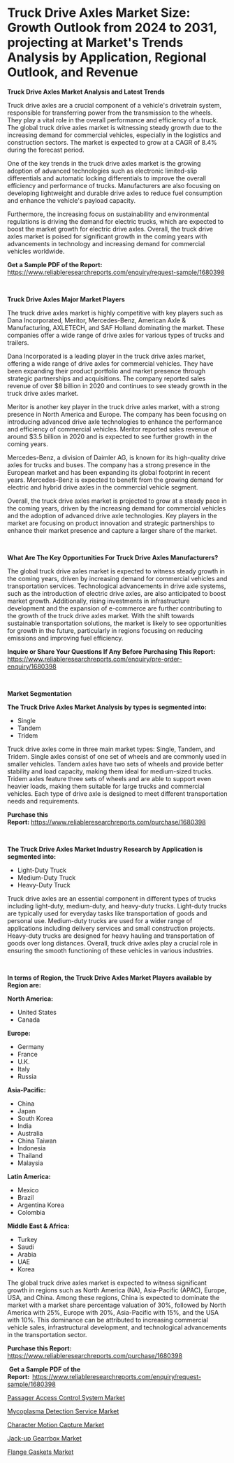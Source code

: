 <p><h1>Truck Drive Axles Market Size: Growth Outlook from 2024 to 2031, projecting at Market's Trends Analysis by Application, Regional Outlook, and Revenue</h1></p><p><strong>Truck Drive Axles Market Analysis and Latest Trends</strong></p>
<p><p>Truck drive axles are a crucial component of a vehicle's drivetrain system, responsible for transferring power from the transmission to the wheels. They play a vital role in the overall performance and efficiency of a truck. The global truck drive axles market is witnessing steady growth due to the increasing demand for commercial vehicles, especially in the logistics and construction sectors. The market is expected to grow at a CAGR of 8.4% during the forecast period.</p><p>One of the key trends in the truck drive axles market is the growing adoption of advanced technologies such as electronic limited-slip differentials and automatic locking differentials to improve the overall efficiency and performance of trucks. Manufacturers are also focusing on developing lightweight and durable drive axles to reduce fuel consumption and enhance the vehicle's payload capacity.</p><p>Furthermore, the increasing focus on sustainability and environmental regulations is driving the demand for electric trucks, which are expected to boost the market growth for electric drive axles. Overall, the truck drive axles market is poised for significant growth in the coming years with advancements in technology and increasing demand for commercial vehicles worldwide.</p></p>
<p><strong>Get a Sample PDF of the Report:&nbsp;</strong> <a href="https://www.reliableresearchreports.com/enquiry/request-sample/1680398">https://www.reliableresearchreports.com/enquiry/request-sample/1680398</a></p>
<p>&nbsp;</p>
<p><strong>Truck Drive Axles Major Market Players</strong></p>
<p><p>The truck drive axles market is highly competitive with key players such as Dana Incorporated, Meritor, Mercedes-Benz, American Axle & Manufacturing, AXLETECH, and SAF Holland dominating the market. These companies offer a wide range of drive axles for various types of trucks and trailers.</p><p>Dana Incorporated is a leading player in the truck drive axles market, offering a wide range of drive axles for commercial vehicles. They have been expanding their product portfolio and market presence through strategic partnerships and acquisitions. The company reported sales revenue of over $8 billion in 2020 and continues to see steady growth in the truck drive axles market.</p><p>Meritor is another key player in the truck drive axles market, with a strong presence in North America and Europe. The company has been focusing on introducing advanced drive axle technologies to enhance the performance and efficiency of commercial vehicles. Meritor reported sales revenue of around $3.5 billion in 2020 and is expected to see further growth in the coming years.</p><p>Mercedes-Benz, a division of Daimler AG, is known for its high-quality drive axles for trucks and buses. The company has a strong presence in the European market and has been expanding its global footprint in recent years. Mercedes-Benz is expected to benefit from the growing demand for electric and hybrid drive axles in the commercial vehicle segment.</p><p>Overall, the truck drive axles market is projected to grow at a steady pace in the coming years, driven by the increasing demand for commercial vehicles and the adoption of advanced drive axle technologies. Key players in the market are focusing on product innovation and strategic partnerships to enhance their market presence and capture a larger share of the market.</p></p>
<p>&nbsp;</p>
<p><strong>What Are The Key Opportunities For Truck Drive Axles Manufacturers?</strong></p>
<p><p>The global truck drive axles market is expected to witness steady growth in the coming years, driven by increasing demand for commercial vehicles and transportation services. Technological advancements in drive axle systems, such as the introduction of electric drive axles, are also anticipated to boost market growth. Additionally, rising investments in infrastructure development and the expansion of e-commerce are further contributing to the growth of the truck drive axles market. With the shift towards sustainable transportation solutions, the market is likely to see opportunities for growth in the future, particularly in regions focusing on reducing emissions and improving fuel efficiency.</p></p>
<p><strong>Inquire or Share Your Questions If Any Before Purchasing This Report:</strong> <a href="https://www.reliableresearchreports.com/enquiry/pre-order-enquiry/1680398">https://www.reliableresearchreports.com/enquiry/pre-order-enquiry/1680398</a></p>
<p>&nbsp;</p>
<p><strong>Market Segmentation</strong></p>
<p><strong>The Truck Drive Axles Market Analysis by types is segmented into:</strong></p>
<p><ul><li>Single</li><li>Tandem</li><li>Tridem</li></ul></p>
<p><p>Truck drive axles come in three main market types: Single, Tandem, and Tridem. Single axles consist of one set of wheels and are commonly used in smaller vehicles. Tandem axles have two sets of wheels and provide better stability and load capacity, making them ideal for medium-sized trucks. Tridem axles feature three sets of wheels and are able to support even heavier loads, making them suitable for large trucks and commercial vehicles. Each type of drive axle is designed to meet different transportation needs and requirements.</p></p>
<p><strong>Purchase this Report:&nbsp;</strong><a href="https://www.reliableresearchreports.com/purchase/1680398">https://www.reliableresearchreports.com/purchase/1680398</a></p>
<p>&nbsp;</p>
<p><strong>The Truck Drive Axles Market Industry Research by Application is segmented into:</strong></p>
<p><ul><li>Light-Duty Truck</li><li>Medium-Duty Truck</li><li>Heavy-Duty Truck</li></ul></p>
<p><p>Truck drive axles are an essential component in different types of trucks including light-duty, medium-duty, and heavy-duty trucks. Light-duty trucks are typically used for everyday tasks like transportation of goods and personal use. Medium-duty trucks are used for a wider range of applications including delivery services and small construction projects. Heavy-duty trucks are designed for heavy hauling and transportation of goods over long distances. Overall, truck drive axles play a crucial role in ensuring the smooth functioning of these vehicles in various industries.</p></p>
<p>&nbsp;</p>
<p><strong>In terms of Region, the Truck Drive Axles Market Players available by Region are:</strong></p>
<p>
    <p> <strong> North America: </strong>
        <ul>
            <li>United States</li>
            <li>Canada</li>
        </ul>
        </p> 
    <p> <strong> Europe: </strong>
        <ul>
            <li>Germany</li>
            <li>France</li>
            <li>U.K.</li>
            <li>Italy</li>
            <li>Russia</li>
        </ul>
        </p> 
    <p> <strong> Asia-Pacific: </strong>
        <ul>
            <li>China</li>
            <li>Japan</li>
            <li>South Korea</li>
            <li>India</li>
            <li>Australia</li>
            <li>China Taiwan</li>
            <li>Indonesia</li>
            <li>Thailand</li>
            <li>Malaysia</li>
        </ul>
        </p> 
    <p> <strong> Latin America: </strong>
        <ul>
            <li>Mexico</li>
            <li>Brazil</li>
            <li>Argentina Korea</li>
            <li>Colombia</li>
        </ul>
        </p> 
    <p> <strong> Middle East & Africa: </strong>
        <ul>
            <li>Turkey</li>
            <li>Saudi</li>
            <li>Arabia</li>
            <li>UAE</li>
            <li>Korea</li>
        </ul>
    </p>
    </p>
<p><p>The global truck drive axles market is expected to witness significant growth in regions such as North America (NA), Asia-Pacific (APAC), Europe, USA, and China. Among these regions, China is expected to dominate the market with a market share percentage valuation of 30%, followed by North America with 25%, Europe with 20%, Asia-Pacific with 15%, and the USA with 10%. This dominance can be attributed to increasing commercial vehicle sales, infrastructural development, and technological advancements in the transportation sector.</p></p>
<p><strong>Purchase this Report: </strong><a href="https://www.reliableresearchreports.com/purchase/1680398">https://www.reliableresearchreports.com/purchase/1680398</a></p>
<p>&nbsp;<strong>Get a Sample PDF of the Report:&nbsp;&nbsp;</strong><a href="https://www.reliableresearchreports.com/enquiry/request-sample/1680398">https://www.reliableresearchreports.com/enquiry/request-sample/1680398</a></p>
<p><strong></strong></p>
<p><p><a href="https://medium.com/p/4f3eea0aa5a4/edit">Passager Access Control System Market</a></p><p><a href="https://medium.com/p/137cc8fcc2d6/edit">Mycoplasma Detection Service Market</a></p><p><a href="https://medium.com/p/fe5f617277c2/edit">Character Motion Capture Market</a></p><p><a href="https://github.com/okotobwrhuteie/Market-Research-Report-List-1/blob/main/jack-up-gearrbox-market.md">Jack-up Gearrbox Market</a></p><p><a href="https://github.com/myacatherineblakecaczo9vcsw/Market-Research-Report-List-1/blob/main/flange-gaskets-market.md">Flange Gaskets Market</a></p></p>